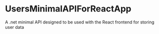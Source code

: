 # UsersMinimalAPIForReactApp
A .net minimal API designed to be used with the React frontend for storing user data
